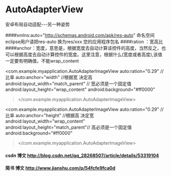# AutoAdapterView
安卓布局自动适配---另一种姿势


####xmlns:auto="http://schemas.android.com/apk/res-auto" 命名空间 eclipse用户请把res-auto 换为res/xxx 您的应用程序包名
####ration ：宽高比
####anchor：宽度，意思是，根据宽度去自动计算该控件的高度，当然反之，也可以根据高度去自动计算控件的宽度。这里注意，根据什么(宽度或者高度),该值一定要有明确值，不能wrap_content

<com.example.myapplication.AutoAdapterImageView
     auto:ration="0.29"  // 比率
     auto:anchor="width" //根据宽 决定高
     android:layout_width="match_parent" // 宽必须是一个固定值  
     android:layout_height="wrap_content"
     android:background="#ff0000"
></com.example.myapplication.AutoAdapterImageView>

<com.example.myapplication.AutoAdapterImageView
     auto:ration="0.29"  // 比率
     auto:anchor="height" //根据高 决定宽
     android:layout_width="wrap_content" 
     android:layout_height="match_parent"// 高必须是一个固定值
     android:background="#ff0000"
></com.example.myapplication.AutoAdapterImageView>

#### csdn 博文 http://blog.csdn.net/qq_28268507/article/details/53319104
#### 简书  博文 http://www.jianshu.com/p/54fcfe9fca0d
